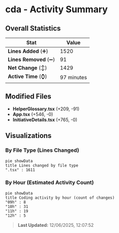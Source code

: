 # cda - Activity Summary 

## Overall Statistics

| Stat                   | Value                                                             |
| ---------------------- | ----------------------------------------------------------------- |
| **Lines Added** (➕)   | 1520                                          |
| **Lines Removed** (➖) | 91                                        |
| **Net Change** (↕)    | 1429                |
| **Active Time** (⌚)   | 97 minutes |


## Modified Files
- **HelperGlossary.tsx** (+209, -91)
- **App.tsx** (+546, -0)
- **InitiativeDetails.tsx** (+765, -0)

## Visualizations

### By File Type (Lines Changed)

```mermaid
pie showData
title Lines changed by file type
".tsx" : 1611
```

### By Hour (Estimated Activity Count)

```mermaid
pie showData
title Coding activity by hour (count of changes)
"09h" : 8
"10h" : 31
"11h" : 19
"12h" : 5
```


> **Last Updated:** 12/06/2025, 12:07:52